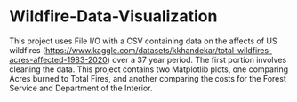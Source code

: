 # Wildfire-Data-Visualization
This project uses File I/O with a CSV containing data on the affects of US wildfires (https://www.kaggle.com/datasets/kkhandekar/total-wildfires-acres-affected-1983-2020) over a 37 year period. The first portion involves cleaning the data. This project contains two Matplotlib plots, one comparing Acres burned to Total Fires, and another comparing the costs for the Forest Service and Department of the Interior. 
